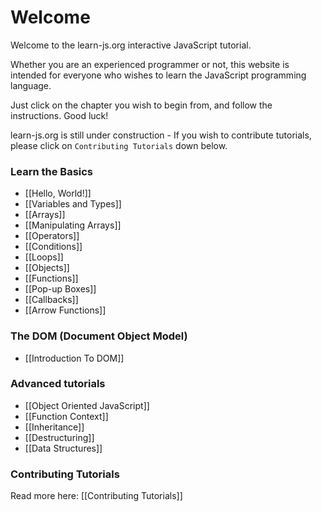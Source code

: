 # Welcome

Welcome to the learn-js.org interactive JavaScript tutorial.

Whether you are an experienced programmer or not, this website is intended for everyone who wishes to learn the JavaScript programming language.

Just click on the chapter you wish to begin from, and follow the instructions. Good luck!

learn-js.org is still under construction - If you wish to contribute tutorials, please click on `Contributing Tutorials` down below.

### Learn the Basics

- [[Hello, World!]]
- [[Variables and Types]]
- [[Arrays]]
- [[Manipulating Arrays]]
- [[Operators]]
- [[Conditions]]
- [[Loops]]
- [[Objects]]
- [[Functions]]
- [[Pop-up Boxes]]
- [[Callbacks]]
- [[Arrow Functions]]

### The DOM (Document Object Model)

- [[Introduction To DOM]]

### Advanced tutorials

- [[Object Oriented JavaScript]]
- [[Function Context]]
- [[Inheritance]]
- [[Destructuring]]
- [[Data Structures]]

### Contributing Tutorials

Read more here: [[Contributing Tutorials]]
